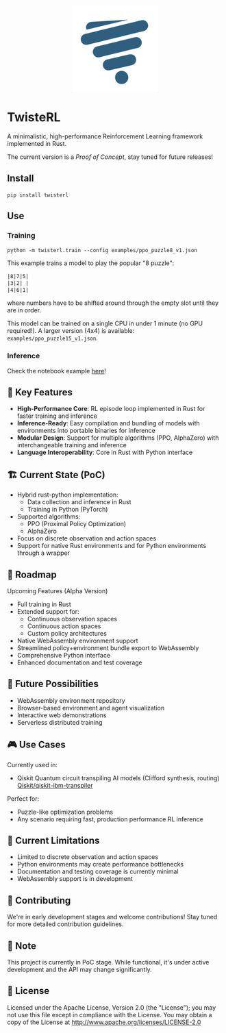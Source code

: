 <p align="center">
  <img src="./assets/twisterl-logo.png" width="200" alt="TwisteRL"/>
</p>

# TwisteRL

A minimalistic, high-performance Reinforcement Learning framework implemented in Rust.

The current version is a *Proof of Concept*, stay tuned for future releases!

## Install

```shell
pip install twisterl
```

## Use

### Training
```shell
python -m twisterl.train --config examples/ppo_puzzle8_v1.json
```
This example trains a model to play the popular "8 puzzle":

```
|8|7|5|
|3|2| |
|4|6|1|
```

where numbers have to be shifted around through the empty slot until they are in order.

This model can be trained on a single CPU in under 1 minute (no GPU required!). 
A larger version (4x4) is available: `examples/ppo_puzzle15_v1.json`.


### Inference
Check the notebook example [here](examples/puzzle.ipynb)!


## 🚀 Key Features 
- **High-Performance Core**: RL episode loop implemented in Rust for faster training and inference
- **Inference-Ready**: Easy compilation and bundling of models with environments into portable binaries for inference
- **Modular Design**: Support for multiple algorithms (PPO, AlphaZero) with interchangeable training and inference
- **Language Interoperability**: Core in Rust with Python interface


## 🏗️ Current State (PoC)
- Hybrid rust-python implementation:
    - Data collection and inference in Rust
    - Training in Python (PyTorch)
- Supported algorithms:
    - PPO (Proximal Policy Optimization)
    - AlphaZero
- Focus on discrete observation and action spaces
- Support for native Rust environments and for Python environments through a wrapper


## 🚧 Roadmap
Upcoming Features (Alpha Version)

- Full training in Rust
- Extended support for:
    - Continuous observation spaces
    - Continuous action spaces
    - Custom policy architectures
- Native WebAssembly environment support
- Streamlined policy+environment bundle export to WebAssembly
- Comprehensive Python interface
- Enhanced documentation and test coverage

## 💎 Future Possibilities

- WebAssembly environment repository
- Browser-based environment and agent visualization
- Interactive web demonstrations
- Serverless distributed training

## 🎮 Use Cases

Currently used in:

- Qiskit Quantum circuit transpiling AI models (Clifford synthesis, routing) [Qiskit/qiskit-ibm-transpiler ](https://github.com/Qiskit/qiskit-ibm-transpiler)

Perfect for:
- Puzzle-like optimization problems
- Any scenario requiring fast, production performance RL inference

## 🔧 Current Limitations

- Limited to discrete observation and action spaces
- Python environments may create performance bottlenecks
- Documentation and testing coverage is currently minimal
- WebAssembly support is in development

## 🤝 Contributing

We're in early development stages and welcome contributions! Stay tuned for more detailed contribution guidelines.

##  📄 Note

This project is currently in PoC stage. While functional, it's under active development and the API may change significantly.

## 📜 License

Licensed under the Apache License, Version 2.0 (the "License"); you may not use this file except in compliance with the License. You may obtain a copy of the License at http://www.apache.org/licenses/LICENSE-2.0